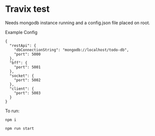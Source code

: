 # Travix test

Needs mongodb instance running and a config.json file placed on root.


Example Config
```
{
  "restApi": {
    "dbConnectionString": "mongodb://localhost/todo-db",
    "port": 5000
  },
  "bff": {
    "port": 5001
  },
  "socket": {
    "port": 5002
  },
  "client": {
    "port": 5003
  }
}
```

To run:
```
npm i

npm run start
```

